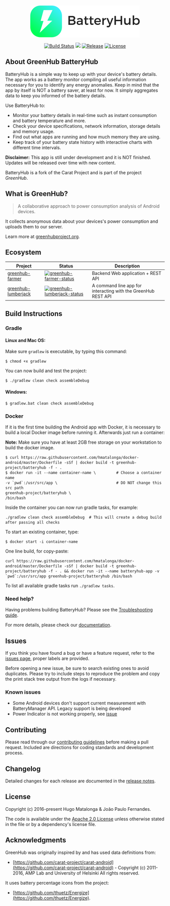 <p align="center">
<img src="https://raw.githubusercontent.com/greenhub-project/greenhub-assets/master/github_header.png" title="GreenHub BatteryHub">
</p>
<p align="center">
<a href="https://travis-ci.org/greenhub-project/batteryhub"><img src="https://img.shields.io/travis/greenhub-project/batteryhub/master.svg" alt="Build Status"></a>
<a class="badge-align" href="https://www.codacy.com/app/hmatalonga/batteryhub"><img src="https://api.codacy.com/project/badge/Grade/c87e12f6973248e3bf66f2d34185bdf8"/></a>
<a href="https://github.com/greenhub-project/batteryhub/releases/latest"><img src="https://img.shields.io/github/release/greenhub-project/batteryhub.svg" alt="Release"></a>
<a href="https://opensource.org/licenses/Apache-2.0"><img src="https://img.shields.io/badge/License-Apache%202.0-green.svg" alt="License"></a>
</p>

## About GreenHub BatteryHub

BatteryHub is a simple way to keep up with your device's battery details. The app works as a battery monitor compiling all useful information necessary for you to identify any energy anomalies. Keep in mind that the app by itself is NOT a battery saver, at least for now. It simply aggregates data to keep you informed of the battery details.

Use BatteryHub to:
- Monitor your battery details in real-time such as instant consumption and battery temperature and more.
- Check your device specifications, network information, storage details and memory usage.
- Find out what apps are running and how much memory they are using.
- Keep track of your battery state history with interactive charts with different time intervals.

**Disclaimer:** This app is still under development and it is NOT finished. Updates will be released over time with new content.

BatteryHub is a fork of the Carat Project and is part of the project *GreenHub*.

## What is GreenHub?

 > A collaborative approach to power consumption analysis of Android devices.
 
 It collects anonymous data about your devices's power consumption and uploads them to our server.

Learn more at [greenhubproject.org](https://greenhubproject.org).

## Ecosystem

| Project | Status | Description |
|---------|--------|-------------|
| [greenhub-farmer]     | [![greenhub-farmer-status]][greenhub-farmer-package]         | Backend Web application + REST API                            |
| [greenhub-lumberjack] | [![greenhub-lumberjack-status]][greenhub-lumberjack-package] | A command line app for interacting with the GreenHub REST API |

[greenhub-farmer]: https://github.com/greenhub-project/farmer
[greenhub-lumberjack]: https://github.com/greenhub-project/lumberjack

[greenhub-farmer-status]: https://img.shields.io/github/release/greenhub-project/farmer.svg
[greenhub-lumberjack-status]: https://img.shields.io/npm/v/greenhub-cli.svg

[greenhub-farmer-package]: https://greenhub.di.ubi.pt
[greenhub-lumberjack-package]: https://npmjs.com/package/greenhub-cli

## Build Instructions

### Gradle

#### Linux and Mac OS:

Make sure `gradlew` is executable, by typing this command:
```shell
$ chmod +x gradlew
```

You can now build and test the project:
```shell
$ ./gradlew clean check assembleDebug
```

#### Windows:

```shell
$ gradlew.bat clean check assembleDebug
```

### Docker

If it is the first time building the Android app with Docker, it is necessary to build a local Docker image before running it. Afterwards just run a container:

**Note:** Make sure you have at least 2GB free storage on your workstation to build the docker image.

```shell
$ curl https://raw.githubusercontent.com/hmatalonga/docker-android/master/Dockerfile -sSf | docker build -t greenhub-project/batteryhub -f - .
$ docker run -it --name container-name \         # Choose a container name
-v `pwd`:/usr/src/app \                          # DO NOT change this src path
greenhub-project/batteryhub \
/bin/bash
```
Inside the container you can now run gradle tasks, for example:

```shell
./gradlew clean check assembleDebug  # This will create a debug build after passing all checks
```

To start an existing container, type:
```shell
$ docker start -i container-name
```

One line build, for copy-paste:
```shell
curl https://raw.githubusercontent.com/hmatalonga/docker-android/master/Dockerfile -sSf | docker build -t greenhub-project/batteryhub -f - . && docker run -it --name batteryhub-app -v `pwd`:/usr/src/app greenhub-project/batteryhub /bin/bash
```

To list all available gradle tasks run `./gradlew tasks`.

### Need help?

Having problems building BatteryHub? Please see the [Troubleshooting guide](https://github.com/greenhub-project/batteryhub/wiki/Troubleshooting).

For more details, please check our [documentation](https://docs.greenhubproject.org).

## Issues

If you think you have found a bug or have a feature request, refer to the [issues page](https://github.com/greenhub-project/batteryhub/issues), proper labels are provided.

Before opening a new issue, be sure to search existing ones to avoid duplicates. Please try to include steps to reproduce the problem and copy the print stack tree output from the logs if necessary.

### Known issues

- Some Android devices don't support current measurement with BatteryManager API. Legacy support is being developed
- Power Indicator is not working properly, see [issue](https://github.com/greenhub-project/batteryhub/issues/40)

## Contributing

Please read through our [contributing guidelines](.github/CONTRIBUTING.md) before making a pull request. Included are directions for coding standards and development process.

## Changelog

Detailed changes for each release are documented in the [release notes](https://github.com/greenhub-project/batteryhub/releases).

## License

Copyright (c) 2016-present Hugo Matalonga & João Paulo Fernandes.

The code is available under the [Apache 2.0 License](https://opensource.org/licenses/Apache-2.0) unless otherwise stated in the file or by a dependency's license file.

## Acknowledgments

GreenHub was originally inspired by and has used data definitions from:

- [https://github.com/carat-project/carat-android](https://github.com/carat-project/carat-android) - Copyright (c) 2011-2016, AMP Lab and University
of Helsinki All rights reserved.

It uses battery percentage icons from the project:

- [https://github.com/thuetz/Energize](https://github.com/thuetz/Energize).
